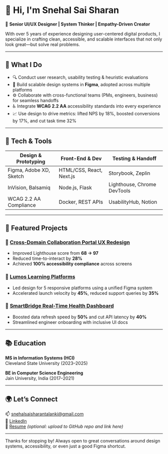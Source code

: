 # 👋 Hi, I'm Snehal Sai Sharan

🎨 **Senior UI/UX Designer | System Thinker | Empathy-Driven Creator**

With over 5 years of experience designing user-centered digital products, I specialize in crafting clean, accessible, and scalable interfaces that not only look great—but solve real problems.

---

## 🧠 What I Do

- 🔍 Conduct user research, usability testing & heuristic evaluations  
- 🧱 Build scalable design systems in **Figma**, adopted across multiple platforms  
- ⚙️ Collaborate with cross-functional teams (PMs, engineers, business) for seamless handoffs  
- ♿ Integrate **WCAG 2.2 AA** accessibility standards into every experience  
- 📈 Use design to drive metrics: lifted NPS by 18%, boosted conversions by 17%, and cut task time 32%

---

## 🧰 Tech & Tools

| Design & Prototyping     | Front-End & Dev         | Testing & Handoff     |
|--------------------------|--------------------------|------------------------|
| Figma, Adobe XD, Sketch  | HTML/CSS, React, Next.js | Storybook, Zeplin      |
| InVision, Balsamiq       | Node.js, Flask           | Lighthouse, Chrome DevTools |
| WCAG 2.2 AA Compliance   | Docker, REST APIs        | UsabilityHub, Notion   |

---

## 🚀 Featured Projects

### 🔗 [Cross-Domain Collaboration Portal UX Redesign](#)
- Improved Lighthouse score from **68 → 97**
- Reduced time-to-interact by **28%**
- Achieved **100% accessibility compliance** across screens

### 🔗 [Lumos Learning Platforms](#)
- Led design for 5 responsive platforms using a unified Figma system  
- Accelerated launch velocity by **45%**, reduced support queries by **35%**

### 🔗 [SmartBridge Real-Time Health Dashboard](#)
- Boosted data refresh speed by **50%** and cut API latency by **40%**  
- Streamlined engineer onboarding with inclusive UI docs

---

## 📚 Education

**MS in Information Systems (HCI)**  
Cleveland State University (2023–2025)

**BE in Computer Science Engineering**  
Jain University, India (2017–2021)

---

## 🌍 Let’s Connect

📫 snehalsaisharantalanki@gmail.com  
🔗 [LinkedIn](https://www.linkedin.com/in/snehal-talanki)  
📁 [Resume](#) _(optional: upload to GitHub repo and link here)_

---

Thanks for stopping by! Always open to great conversations around design systems, accessibility, or even just a good Figma shortcut.

